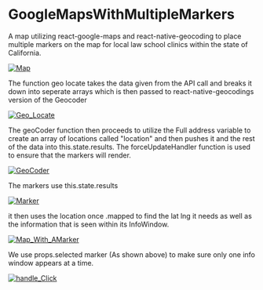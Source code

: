 # GoogleMapsWithMultipleMarkers
A map utilizing react-google-maps and react-native-geocoding to place multiple markers on the map for local law school clinics within the state of California.



<a href="https://ibb.co/cm5XaT"><img src="https://gfycat.com/ArcticLongBarnowl" alt="Map" border="0"></a>


The function geo locate takes the data given from the API call and breaks it down into seperate arrays which is then passed to react-native-geocodings version of the Geocoder

<a href="https://ibb.co/b9p0vT"><img src="https://preview.ibb.co/jbMr28/Geo_Locate.png" alt="Geo_Locate" border="0"></a>

The geoCoder function then proceeds to utilize the Full address variable to create an array of locations called "location" and then pushes it and the rest of the data into this.state.results. The forceUpdateHandler function is used to ensure that the markers will render. 

<a href="https://ibb.co/cnoAvT"><img src="https://preview.ibb.co/bGwKpo/GeoCoder.png" alt="GeoCoder" border="0"></a>

The markers use this.state.results

<a href="https://ibb.co/nByAvT"><img src="https://preview.ibb.co/mdOcaT/Marker.png" alt="Marker" border="0"></a>

it then uses the location once .mapped to find the lat lng it needs as well as the information that is seen within its InfoWindow.

<a href="https://ibb.co/eTsZpo"><img src="https://preview.ibb.co/g0T79o/Map_With_AMarker.png" alt="Map_With_AMarker" border="0"></a>

We use props.selected marker (As shown above) to make sure only one info window appears at a time. 

<a href="https://imgbb.com/"><img src="https://image.ibb.co/dewzN8/handle_Click.png" alt="handle_Click" border="0"></a>
